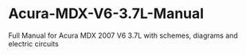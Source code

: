 # Acura-MDX-V6-3.7L-Manual
Full Manual for Acura MDX 2007 V6 3.7L with schemes, diagrams and electric circuits

